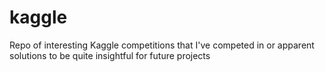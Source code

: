 # kaggle
Repo of interesting Kaggle competitions that I've competed in or apparent solutions to be quite insightful for future projects
